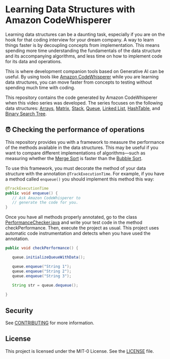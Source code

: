 # Learning Data Structures with Amazon CodeWhisperer

Learning data structures can be a daunting task, especially if you are on the hook for that coding interview for your dream company. A way to learn things faster is by decoupling concepts from implementation. This means spending more time understanding the fundamentals of the data structure and its accompanying algorithms, and less time on how to implement code for its data and operations.

This is where development companion tools based on Generative AI can be useful. By using tools like [Amazon CodeWhisperer](https://docs.aws.amazon.com/codewhisperer/latest/userguide/what-is-cwspr.html) while you are learning data structures, you can move faster from concepts to testing without spending much time with coding.

This repository contains the code generated by Amazon CodeWhisperer when this video series was developed. The series focuses on the following data structures: [Arrays](https://en.wikipedia.org/wiki/Array_(data_structure)), [Matrix](https://en.wikipedia.org/wiki/Matrix_(mathematics)), [Stack](https://en.wikipedia.org/wiki/Stack_(abstract_data_type)), [Queue](https://en.wikipedia.org/wiki/Queue_(abstract_data_type)), [Linked List](https://en.wikipedia.org/wiki/Linked_list), [HashTable](https://en.wikipedia.org/wiki/Hash_table), and [Binary Search Tree](https://en.wikipedia.org/wiki/Binary_search_tree).

## ⏰ Checking the performance of operations

This repository provides you with a framework to measure the performance of the methods available in the data structures. This may be useful if you want to compare different implementations of algorithms—such as measuring whether the [Merge Sort](https://en.wikipedia.org/wiki/Merge_sort) is faster than the [Bubble Sort](https://en.wikipedia.org/wiki/Bubble_sort).

To use this framework, you must decorate the method of your data structure with the annotation `@TrackExecutionTime`. For example, if you have a method called `enqueue()` you should implement this method this way:

```java
@TrackExecutionTime
public void enqueue() {
   // Ask Amazon CodeWhisperer to
   // generate the code for you.
}
```

Once you have all methods properly annotated, go to the class [PerformanceChecker.java](./src/main/java/code/buildon/aws/codewhisperer/PerformanceChecker.java) and write your test code in the method checkPerformance. Then, execute the project as usual. This project uses automatic code instrumentation and detects when you have used the annotation.

```java
public void checkPerformance() {

   queue.initializeQueueWithData();

   queue.enqueue("String 1");
   queue.enqueue("String 2");
   queue.enqueue("String 3");
   
   String str = queue.dequeue();

}
```

## Security

See [CONTRIBUTING](CONTRIBUTING.md#security-issue-notifications) for more information.

## License

This project is licensed under the MIT-0 License. See the [LICENSE](./LICENSE) file.
